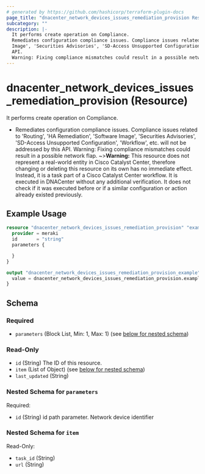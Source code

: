 ```yaml
---
# generated by https://github.com/hashicorp/terraform-plugin-docs
page_title: "dnacenter_network_devices_issues_remediation_provision Resource - terraform-provider-dnacenter"
subcategory: ""
description: |-
  It performs create operation on Compliance.
  Remediates configuration compliance issues. Compliance issues related to 'Routing', 'HA Remediation', 'Software
  Image', 'Securities Advisories', 'SD-Access Unsupported Configuration', 'Workflow', etc. will not be addressed by this
  API.
  Warning: Fixing compliance mismatches could result in a possible network flap.
---
```


# dnacenter_network_devices_issues_remediation_provision (Resource)

It performs create operation on Compliance.

- Remediates configuration compliance issues. Compliance issues related to 'Routing', 'HA Remediation', 'Software
Image', 'Securities Advisories', 'SD-Access Unsupported Configuration', 'Workflow', etc. will not be addressed by this
API.
Warning: Fixing compliance mismatches could result in a possible network flap.
~>**Warning:**
This resource does not represent a real-world entity in Cisco Catalyst Center, therefore changing or deleting this resource on its own has no immediate effect.
Instead, it is a task part of a Cisco Catalyst Center workflow. It is executed in DNACenter without any additional verification. It does not check if it was executed before or if a similar configuration or action already existed previously.

## Example Usage

```terraform
resource "dnacenter_network_devices_issues_remediation_provision" "example" {
  provider = meraki
  id       = "string"
  parameters {

  }
}

output "dnacenter_network_devices_issues_remediation_provision_example" {
  value = dnacenter_network_devices_issues_remediation_provision.example
}
```

<!-- schema generated by tfplugindocs -->
## Schema

### Required

- `parameters` (Block List, Min: 1, Max: 1) (see [below for nested schema](#nestedblock--parameters))

### Read-Only

- `id` (String) The ID of this resource.
- `item` (List of Object) (see [below for nested schema](#nestedatt--item))
- `last_updated` (String)

<a id="nestedblock--parameters"></a>
### Nested Schema for `parameters`

Required:

- `id` (String) id path parameter. Network device identifier


<a id="nestedatt--item"></a>
### Nested Schema for `item`

Read-Only:

- `task_id` (String)
- `url` (String)
